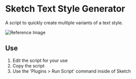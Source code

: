 # Sketch Text Style Generator
A script to quickly create multiple variants of a text style.

![Reference Image](../res/styleTree.png)

## Use
1. Edit the script for your use
2. Copy the script
3. Use the 'Plugins > Run Script' command inside of Sketch
